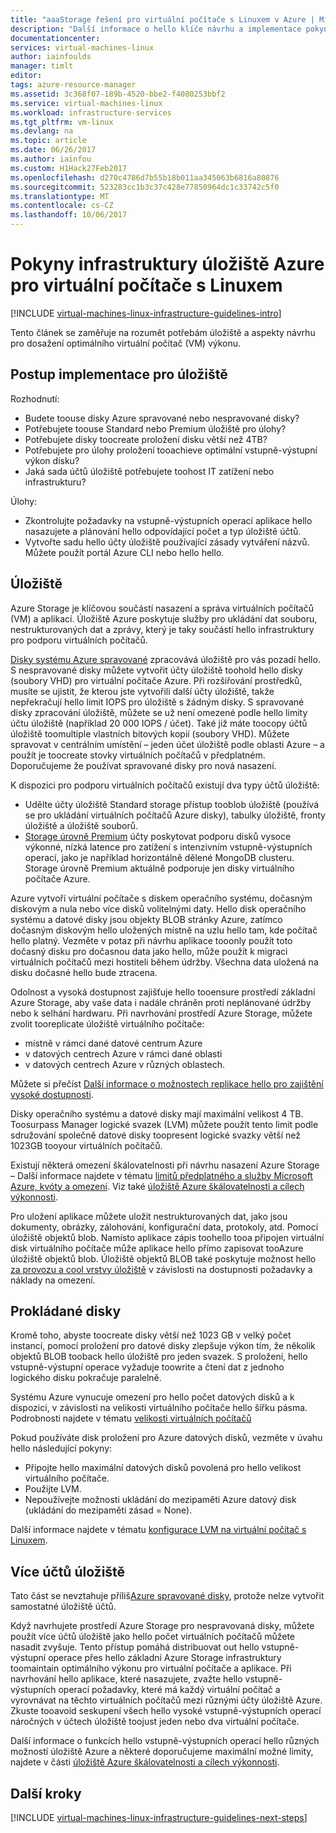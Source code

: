 ```yaml
---
title: "aaaStorage řešení pro virtuální počítače s Linuxem v Azure | Microsoft Docs"
description: "Další informace o hello klíče návrhu a implementace pokyny pro nasazení řešení úložiště ve službách infrastruktury Azure."
documentationcenter: 
services: virtual-machines-linux
author: iainfoulds
manager: timlt
editor: 
tags: azure-resource-manager
ms.assetid: 3c368f07-189b-4520-bbe2-f4080253bbf2
ms.service: virtual-machines-linux
ms.workload: infrastructure-services
ms.tgt_pltfrm: vm-linux
ms.devlang: na
ms.topic: article
ms.date: 06/26/2017
ms.author: iainfou
ms.custom: H1Hack27Feb2017
ms.openlocfilehash: d270c4786d7b55b18b011aa345063b6816a80876
ms.sourcegitcommit: 523283cc1b3c37c428e77850964dc1c33742c5f0
ms.translationtype: MT
ms.contentlocale: cs-CZ
ms.lasthandoff: 10/06/2017
---
```

# <a name="azure-storage-infrastructure-guidelines-for-linux-vms"></a>Pokyny infrastruktury úložiště Azure pro virtuální počítače s Linuxem

[!INCLUDE [virtual-machines-linux-infrastructure-guidelines-intro](../../../includes/virtual-machines-linux-infrastructure-guidelines-intro.md)]

Tento článek se zaměřuje na rozumět potřebám úložiště a aspekty návrhu pro dosažení optimálního virtuální počítač (VM) výkonu.

## <a name="implementation-guidelines-for-storage"></a>Postup implementace pro úložiště
Rozhodnutí:

* Budete toouse disky Azure spravované nebo nespravované disky?
* Potřebujete toouse Standard nebo Premium úložiště pro úlohy?
* Potřebujete disky toocreate proložení disku větší než 4TB?
* Potřebujete pro úlohy proložení tooachieve optimální vstupně-výstupní výkon disku?
* Jaká sada účtů úložiště potřebujete toohost IT zatížení nebo infrastrukturu?

Úlohy:

* Zkontrolujte požadavky na vstupně-výstupních operací aplikace hello nasazujete a plánování hello odpovídající počet a typ úložiště účtů.
* Vytvořte sadu hello účty úložiště používající zásady vytváření názvů. Můžete použít portál Azure CLI nebo hello hello.

## <a name="storage"></a>Úložiště
Azure Storage je klíčovou součástí nasazení a správa virtuálních počítačů (VM) a aplikací. Úložiště Azure poskytuje služby pro ukládání dat souboru, nestrukturovaných dat a zprávy, který je taky součástí hello infrastruktury pro podporu virtuálních počítačů.

[Disky systému Azure spravované](../../storage/storage-managed-disks-overview.md) zpracovává úložiště pro vás pozadí hello. S nespravované disky můžete vytvořit účty úložiště toohold hello disky (soubory VHD) pro virtuální počítače Azure. Při rozšiřování prostředků, musíte se ujistit, že kterou jste vytvořili další účty úložiště, takže nepřekračují hello limit IOPS pro úložiště s žádným disky. S spravované disky zpracování úložiště, můžete se už není omezené podle hello limity účtu úložiště (například 20 000 IOPS / účet). Také již máte toocopy účtů úložiště toomultiple vlastních bitových kopií (soubory VHD). Můžete spravovat v centrálním umístění – jeden účet úložiště podle oblasti Azure – a použít je toocreate stovky virtuálních počítačů v předplatném. Doporučujeme že používat spravované disky pro nová nasazení.

K dispozici pro podporu virtuálních počítačů existují dva typy účtů úložiště:

* Udělte účty úložiště Standard storage přístup tooblob úložiště (používá se pro ukládání virtuálních počítačů Azure disky), tabulky úložiště, fronty úložiště a úložiště souborů.
* [Storage úrovně Premium](../../storage/storage-premium-storage.md) účty poskytovat podporu disků vysoce výkonné, nízká latence pro zatížení s intenzivním vstupně-výstupních operací, jako je například horizontálně dělené MongoDB clusteru. Storage úrovně Premium aktuálně podporuje jen disky virtuálního počítače Azure.

Azure vytvoří virtuální počítače s diskem operačního systému, dočasným diskovým a nula nebo více disků volitelnými daty. Hello disk operačního systému a datové disky jsou objekty BLOB stránky Azure, zatímco dočasným diskovým hello uložených místně na uzlu hello tam, kde počítač hello platný. Vezměte v potaz při návrhu aplikace tooonly použít toto dočasný disku pro dočasnou data jako hello, může použít k migraci virtuálních počítačů mezi hostiteli během údržby. Všechna data uložená na disku dočasné hello bude ztracena.

Odolnost a vysoká dostupnost zajišťuje hello tooensure prostředí základní Azure Storage, aby vaše data i nadále chráněn proti neplánované údržby nebo k selhání hardwaru. Při navrhování prostředí Azure Storage, můžete zvolit tooreplicate úložiště virtuálního počítače:

* místně v rámci dané datové centrum Azure
* v datových centrech Azure v rámci dané oblasti
* v datových centrech Azure v různých oblastech.

Můžete si přečíst [Další informace o možnostech replikace hello pro zajištění vysoké dostupnosti](../../storage/storage-introduction.md#replication-for-durability-and-high-availability).

Disky operačního systému a datové disky mají maximální velikost 4 TB. Toosurpass Manager logické svazek (LVM) můžete použít tento limit podle sdružování společně datové disky toopresent logické svazky větší než 1023GB tooyour virtuálních počítačů.

Existují některá omezení škálovatelnosti při návrhu nasazení Azure Storage – Další informace najdete v tématu [limitů předplatného a služby Microsoft Azure, kvóty a omezení](../../azure-subscription-service-limits.md#storage-limits). Viz také [úložiště Azure škálovatelnosti a cílech výkonnosti](../../storage/storage-scalability-targets.md).

Pro uložení aplikace můžete uložit nestrukturovaných dat, jako jsou dokumenty, obrázky, zálohování, konfigurační data, protokoly, atd. Pomocí úložiště objektů blob. Namísto aplikace zápis toohello tooa připojen virtuální disk virtuálního počítače může aplikace hello přímo zapisovat tooAzure úložiště objektů blob. Úložiště objektů BLOB také poskytuje možnost hello [za provozu a cool vrstvy úložiště](../../storage/storage-blob-storage-tiers.md) v závislosti na dostupnosti požadavky a náklady na omezení.

## <a name="striped-disks"></a>Prokládané disky
Kromě toho, abyste toocreate disky větší než 1023 GB v velký počet instancí, pomocí proložení pro datové disky zlepšuje výkon tím, že několik objektů BLOB tooback hello úložiště pro jeden svazek. S proložení, hello vstupně-výstupní operace vyžaduje toowrite a čtení dat z jednoho logického disku pokračuje paralelně.

Systému Azure vynucuje omezení pro hello počet datových disků a k dispozici, v závislosti na velikosti virtuálního počítače hello šířku pásma. Podrobnosti najdete v tématu [velikosti virtuálních počítačů](sizes.md)

Pokud používáte disk proložení pro Azure datových disků, vezměte v úvahu hello následující pokyny:

* Připojte hello maximální datových disků povolená pro hello velikost virtuálního počítače.
* Použijte LVM.
* Nepoužívejte možnosti ukládání do mezipaměti Azure datový disk (ukládání do mezipaměti zásad = None).

Další informace najdete v tématu [konfigurace LVM na virtuální počítač s Linuxem](configure-lvm.md).

## <a name="multiple-storage-accounts"></a>Více účtů úložiště
Tato část se nevztahuje příliš[Azure spravované disky](../../storage/storage-managed-disks-overview.md?toc=%2fazure%2fvirtual-machines%2flinux%2ftoc.json), protože nelze vytvořit samostatné úložiště účtů. 

Když navrhujete prostředí Azure Storage pro nespravovaná disky, můžete použít více účtů úložiště jako hello počet virtuálních počítačů můžete nasadit zvyšuje. Tento přístup pomáhá distribuovat out hello vstupně-výstupní operace přes hello základní Azure Storage infrastruktury toomaintain optimálního výkonu pro virtuální počítače a aplikace. Při navrhování hello aplikace, které nasazujete, zvažte hello vstupně-výstupních operací požadavky, které má každý virtuální počítač a vyrovnávat na těchto virtuálních počítačů mezi různými účty úložiště Azure. Zkuste tooavoid seskupení všech hello vysoké vstupně-výstupních operací náročných v účtech úložiště toojust jeden nebo dva virtuální počítače.

Další informace o funkcích hello vstupně-výstupních operací hello různých možností úložiště Azure a některé doporučujeme maximální možné limity, najdete v části [úložiště Azure škálovatelnosti a cílech výkonnosti](../../storage/storage-scalability-targets.md).

## <a name="next-steps"></a>Další kroky
[!INCLUDE [virtual-machines-linux-infrastructure-guidelines-next-steps](../../../includes/virtual-machines-linux-infrastructure-guidelines-next-steps.md)]

